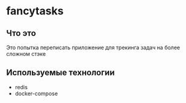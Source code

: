 # fancytasks
## Что это
Это попытка переписать приложение для трекинга задач на более сложном стэке
## Используемые технологии
 - redis
 - docker-compose